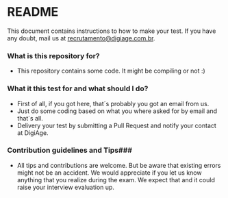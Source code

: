 # README #

This document contains instructions to how to make your test. If you have any doubt, mail us at recrutamento@digiage.com.br.  

### What is this repository for? ###

* This repository contains some code. It might be compiling or not :)

### What it this test for and what should I do? ###

* First of all, if you got here, that´s probably you got an email from us.
* Just do some coding based on what you where asked for by email and that´s all.
* Delivery your test by submitting a Pull Request and notify your contact at DigiAge.

### Contribution guidelines and Tips###
* All tips and contributions are welcome. But be aware that existing errors might not be an accident. We would appreciate if you let us know anything that you realize during the exam. We expect that and it could raise your interview evaluation up.
